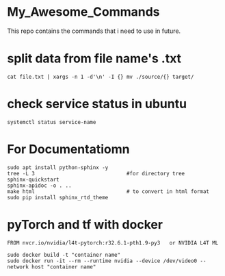 # My_Awesome_Commands
This repo contains  the commands that i need to use in future. 



# split data from file name's .txt
 ```
cat file.txt | xargs -n 1 -d'\n' -I {} mv ./source/{} target/
 ```
 
 # check service status in ubuntu
 ```
 systemctl status service-name
 ```

# For Documentatiomn
```
sudo apt install python-sphinx -y
tree -L 3                              #for directory tree
sphinx-quickstart
sphinx-apidoc -o . ..
make html                              # to convert in html format
sudo pip install sphinx_rtd_theme
```
# pyTorch and tf with docker 
```
FROM nvcr.io/nvidia/l4t-pytorch:r32.6.1-pth1.9-py3   or NVIDIA L4T ML

sudo docker build -t "container name"
sudo docker run -it --rm --runtime nvidia --device /dev/video0 --network host "container name"
```
